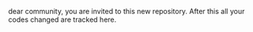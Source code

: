 dear community,
you are invited to this new repository. After this all your codes changed are tracked here.
